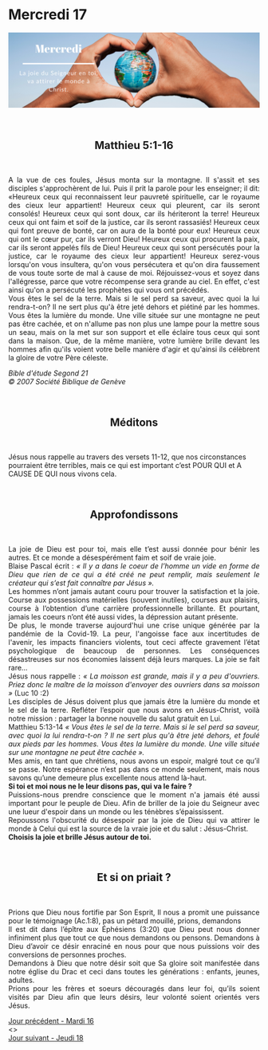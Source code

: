 # Mercredi 17
![alt text](images/SDP-Mercredi.png "Mercredi 17 - La joie du Seigneur en toi, va attirer le monde à Christ.")

<br/>
<center><h2>Matthieu 5:1-16</h2></center>
<br/>

<p align="justify">
A la vue de ces foules, Jésus monta sur la montagne. Il s'assit et ses disciples s'approchèrent de lui. Puis il prit la parole pour les enseigner; il dit:
«Heureux ceux qui reconnaissent leur pauvreté spirituelle, car le royaume des cieux leur appartient! Heureux ceux qui pleurent, car ils seront consolés! Heureux ceux qui sont doux, car ils hériteront la terre! Heureux ceux qui ont faim et soif de la justice, car ils seront rassasiés! Heureux ceux qui font preuve de bonté, car on aura de la bonté pour eux! Heureux ceux qui ont le cœur pur, car ils verront Dieu! Heureux ceux qui procurent la paix, car ils seront appelés fils de Dieu! Heureux ceux qui sont persécutés pour la justice, car le royaume des cieux leur appartient! Heureux serez-vous lorsqu'on vous insultera, qu'on vous persécutera et qu'on dira faussement de vous toute sorte de mal à cause de moi. Réjouissez-vous et soyez dans l'allégresse, parce que votre récompense sera grande au ciel. En effet, c'est ainsi qu'on a persécuté les prophètes qui vous ont précédés.
<br/>
Vous êtes le sel de la terre. Mais si le sel perd sa saveur, avec quoi la lui rendra-t-on? Il ne sert plus qu'à être jeté dehors et piétiné par les hommes. Vous êtes la lumière du monde. Une ville située sur une montagne ne peut pas être cachée, et on n'allume pas non plus une lampe pour la mettre sous un seau, mais on la met sur son support et elle éclaire tous ceux qui sont dans la maison. Que, de la même manière, votre lumière brille devant les hommes afin qu'ils voient votre belle manière d'agir et qu'ainsi ils célèbrent la gloire de votre Père céleste.
</p>

<i>Bible d'étude Segond 21<br />
© 2007 Société Biblique de Genève</i>

<br/>
<center><h2>Méditons</h2></center>
<br/>

Jésus nous rappelle au travers des versets 11-12, que nos circonstances pourraient être terribles, mais ce qui est important c’est POUR QUI et A CAUSE DE QUI nous vivons cela.

<br/>
<center><h2>Approfondissons</h2></center>
<br/>

<p align="justify">
La joie de Dieu est pour toi, mais elle t’est aussi donnée pour bénir les autres. Et ce monde a désespérément faim et soif de vraie joie.
<br/>
Blaise Pascal écrit : <i>« Il y a dans le coeur de l’homme un vide en forme de Dieu que rien de ce qui a été créé ne peut remplir, mais seulement le créateur qui s’est fait connaître par Jésus ».</i>
<br/>
Les hommes n’ont jamais autant couru pour trouver la satisfaction et la joie. Course aux possessions matérielles (souvent inutiles), courses aux plaisirs, course à l’obtention d’une carrière professionnelle brillante. Et pourtant, jamais les coeurs n’ont été aussi vides, la dépression autant présente.
<br/>
De plus, le monde traverse aujourd'hui une crise unique générée par la pandémie de la Covid-19. La peur, l'angoisse face aux incertitudes de l'avenir, les impacts financiers violents, tout ceci affecte gravement l’état psychologique de beaucoup de personnes. Les conséquences désastreuses sur nos économies laissent déjà leurs marques. La joie se fait rare…
<br/>
Jésus nous rappelle : <i>« La moisson est grande, mais il y a peu d'ouvriers. Priez donc le maître de la moisson d'envoyer des ouvriers dans sa moisson »</i> (Luc 10 :2)
<br/>
Les disciples de Jésus doivent plus que jamais être la lumière du monde et le sel de la terre. Refléter l’espoir que nous avons en Jésus-Christ, voilà notre mission : partager la bonne nouvelle du salut gratuit en Lui.
<br/>
Matthieu 5:13-14 <i>« Vous êtes le sel de la terre. Mais si le sel perd sa saveur, avec quoi la lui rendra-t-on ? Il ne sert plus qu'à être jeté dehors, et foulé aux pieds par les hommes. Vous êtes la lumière du monde. Une ville située sur une montagne ne peut être cachée ».</i>
<br/>
Mes amis, en tant que chrétiens, nous avons un espoir, malgré tout ce qu’il se passe. Notre espérance n’est pas dans ce monde seulement, mais nous savons qu’une demeure plus excellente nous attend là-haut.
<br/>
<b>Si toi et moi nous ne le leur disons pas, qui va le faire ?</b>
<br/>
Puissions-nous prendre conscience que le moment n'a jamais été aussi important pour le peuple de Dieu. Afin de briller de la joie du Seigneur avec une lueur d'espoir dans un monde ou les ténèbres s’épaississent.
<br/>
Repoussons l'obscurité du désespoir par la joie de Dieu qui va attirer le monde à Celui qui est la source de la vraie joie et du salut : Jésus-Christ.
<br/>
<b>Choisis la joie et brille Jésus autour de toi.</b>
</p>

<br/>
<center><h2>Et si on priait ?</h2></center>
<br/>

<p align="justify">
Prions que Dieu nous fortifie par Son Esprit, Il nous a promit une puissance pour le témoignage (Ac.1:8), pas un pétard mouillé, prions, demandons 
<br/>
Il est dit dans l’épître aux Éphésiens (3:20) que Dieu peut nous donner infiniment plus que tout ce que nous demandons ou pensons. Demandons à Dieu d’avoir ce désir enraciné en nous pour que nous puissions voir des conversions de personnes proches.
<br/>
Demandons à Dieu que notre désir soit que Sa gloire soit manifestée dans notre église du Drac et ceci dans toutes les générations : enfants, jeunes, adultes.
<br/>
Prions pour les frères et soeurs découragés dans leur foi, qu’ils soient visités par Dieu afin que leurs désirs, leur volonté soient orientés vers Jésus.
</p>

[Jour précédent - Mardi 16](mardi.md)<br/> <> <br/>
[Jour suivant - Jeudi 18](jeudi.md)